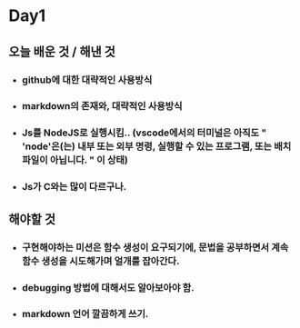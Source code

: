 # Day1
###
###
###

## 오늘 배운 것 / 해낸 것
###
###
  * ### github에 대한 대략적인 사용방식
 ###
  
  * ### markdown의 존재와, 대략적인 사용방식
 ###
  
  * ### Js를 NodeJS로 실행시킴.. (vscode에서의 터미널은 아직도 " 'node'은(는) 내부 또는 외부 명령, 실행할 수 있는 프로그램, 또는 배치 파일이 아닙니다. " 이 상태)
 ###
  
  * ### Js가 C와는 많이 다르구나.
    

## 해야할 것

  * ### 구현해야하는 미션은 함수 생성이 요구되기에, 문법을 공부하면서 계속 함수 생성을 시도해가며 얼개를 잡아간다.
  ###
  
  * ### debugging 방법에 대해서도 알아보아야 함.  
  ###
  
  * ### markdown 언어 깔끔하게 쓰기.
